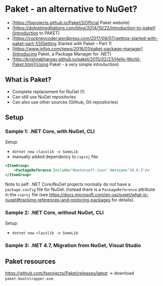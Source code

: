# Paket - an alternative to NuGet?

- [https://fsprojects.github.io/Paket/](Official Paket website)
- [https://dotnetmeditations.com/blog/2014/10/22/introduction-to-paket](Introduction to PAKET)
- [https://cockneycoder.wordpress.com/2017/08/07/getting-started-with-paket-part-1/](Getting Started with Paket – Part 1)
- [https://www.infoq.com/news/2016/01/paket-package-manager](Introducing Paket, a Package Manager for .NET)
- [http://krishnabhargav.github.io/paket/2015/02/23/Hello-World-Paket.html](Using Paket - a very simple introduction)


## What is Paket?

- Complete replacement for NuGet (!)
- Can still use NuGet repositories
- Can also use other sources (Github, Git repositories)

## Setup

### Sample 1: .NET Core, with NuGet, CLI

Setup:

- `dotnet new classlib -o SomeLib`
- manually added dependency to `csproj` file:
```xml
<ItemGroup>
    <PackageReference Include="Newtonsoft.Json" Version="10.0.3"/>
</ItemGroup>
```

Note to self: .NET Core/NuGet projects normally do not have a `package.config` file for NuGet: Instead there is a `PackageReference` attribute in the `csproj` file (see https://docs.microsoft.com/en-us/nuget/what-is-nuget#tracking-references-and-restoring-packages for details).

### Sample 2: .NET Core, without NuGet, CLI

Setup:

- `dotnet new classlib -o SomeLib`

### Sample 3: .NET 4.7, Migration from NuGet, Visual Studio

## Paket resources

https://github.com/fsprojects/Paket/releases/latest -> download `paket.bootstrapper.exe`.